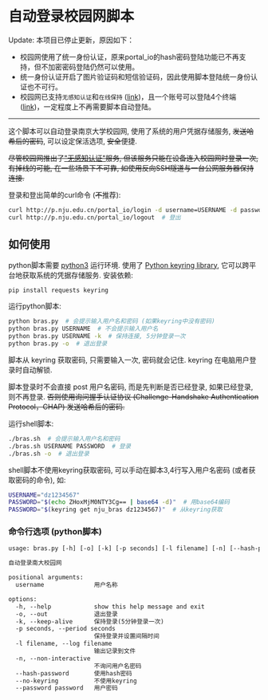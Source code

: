 # 自动登录校园网脚本

Update: 本项目已停止更新，原因如下：

- 校园网使用了统一身份认证，原来portal_io的hash密码登陆功能已不再支持，但不加密密码登陆仍然可以使用。
- 统一身份认证开启了图片验证码和短信验证码，因此使用脚本登陆统一身份认证也不可行。
- 校园网已支持`无感知认证`和`在线保持` ([link](https://itsc.nju.edu.cn/b7/ee/c21415a505838/page.htm))，且一个账号可以登陆4个终端 ([link](https://itsc.nju.edu.cn/c9/f8/c21415a510456/page.htm))，一定程度上不再需要脚本自动登陆。

---

这个脚本可以自动登录南京大学校园网, 使用了系统的用户凭据存储服务, <s>发送哈希后的密码</s>, 可以设定保活选项, <s>安全</s>便捷.

<s>尽管校园网推出了["无感知认证"](https://itsc.nju.edu.cn/21611/listm.htm)服务, 但该服务只能在设备连入校园网时登录一次, 有掉线的可能, 在一些场景下不可靠, 如使用反向SSH隧道与一台公网服务器保持连接.</s>

登录和登出简单的curl命令 (<s>不</s>推荐):

```bash
curl http://p.nju.edu.cn/portal_io/login -d username=USERNAME -d password=PASSWORD  # 登录
curl http://p.nju.edu.cn/portal_io/logout  # 登出
```

## 如何使用

python脚本需要 [python3](https://www.python.org/downloads/) 运行环境. 使用了 [Python keyring library](https://pypi.org/project/keyring/), 它可以跨平台地获取系统的凭据存储服务. 安装依赖:

```bash
pip install requests keyring
```

运行python脚本:

```bash
python bras.py  # 会提示输入用户名和密码 (如果keyring中没有密码)
python bras.py USERNAME  # 不会提示输入用户名
python bras.py USERNAME -k  # 保持连接, 5分钟登录一次
python bras.py -o  # 退出登录
```

脚本从 keyring 获取密码, 只需要输入一次, 密码就会记住. keyring 在电脑用户登录时自动解锁.

脚本登录时不会直接 post 用户名密码, 而是先判断是否已经登录, 如果已经登录, 则不再登录. <s>否则使用询问握手认证协议 (Challenge-Handshake Authentication Protocol，CHAP) 发送哈希后的密码.</s>

运行shell脚本:

```bash
./bras.sh  # 会提示输入用户名和密码
./bras.sh USERNAME PASSWORD  # 登录
./bras.sh -o  # 退出登录
```

shell脚本不使用keyring获取密码, 可以手动在脚本3,4行写入用户名密码 (或者获取密码的命令), 如:

```bash
USERNAME="dz1234567"
PASSWORD="$(echo ZHoxMjM0NTY3Cg== | base64 -d)"  # 用base64编码
PASSWORD="$(keyring get nju_bras dz1234567)"  # 从keyring获取
```

### 命令行选项 (python脚本)

```txt
usage: bras.py [-h] [-o] [-k] [-p seconds] [-l filename] [-n] [--hash-password] [--no-keyring] [--password password] [username]

自动登录南大校园网

positional arguments:
  username              用户名称

options:
  -h, --help            show this help message and exit
  -o, --out             退出登录
  -k, --keep-alive      保持登录(5分钟登录一次)
  -p seconds, --period seconds
                        保持登录并设置间隔时间
  -l filename, --log filename
                        输出记录到文件
  -n, --non-interactive
                        不询问用户名密码
  --hash-password       使用hash密码
  --no-keyring          不使用keyring
  --password password   用户密码
```
